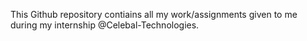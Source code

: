 This Github repository contiains all my work/assignments given to me during my internship @Celebal-Technologies.

